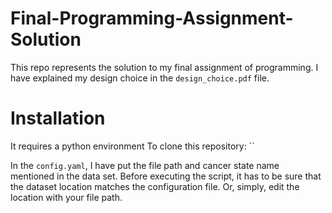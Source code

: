 # Final-Programming-Assignment-Solution
This repo represents the solution to my final assignment of programming. I have explained my design choice in the `design_choice.pdf` file. 

# Installation 
It requires a python environment
To clone this repository: ``

In the `config.yaml`, I have put the file path and cancer state name mentioned in the data set. Before executing the script, it has to be sure that the dataset location matches the configuration file. Or, simply, edit the location with your file path.

